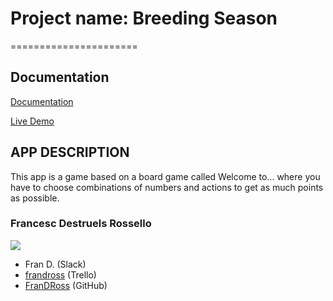 

# Project name: Breeding Season

======================

## Documentation

[Documentation](./doc/README.md)

[Live Demo](http://breeding-season-skylab19.surge.sh/)


## APP DESCRIPTION

This app is a game based on a board game called Welcome to... where you have to choose combinations of numbers and actions to get as much points as possible.

### Francesc Destruels Rossello

![](https://ca.slack-edge.com/T0SJKHBFZ-UFFJEU8QH-3fb1a664b160-300)

- Fran D. (Slack)
- [frandross](http://trello.com/frandross) (Trello)
- [FranDRoss](https://github.com/FranDRoss) (GitHub)
